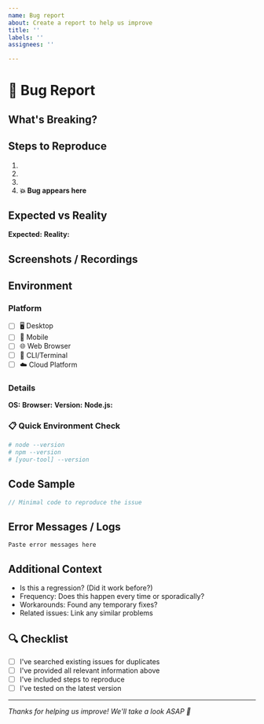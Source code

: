 ```yaml
---
name: Bug report
about: Create a report to help us improve
title: ''
labels: ''
assignees: ''

---
```


# 🐛 Bug Report

## What's Breaking?
<!-- Give us the TL;DR - what's going wrong? -->

## Steps to Reproduce
<!-- Help us see what you're seeing -->
1. 
2. 
3. 
4. **💥 Bug appears here**

## Expected vs Reality
**Expected:** <!-- What should happen? -->
**Reality:** <!-- What actually happens? -->

## Screenshots / Recordings
<!-- A picture is worth 1000 words, a recording is worth 1000 pictures -->
<!-- Drag and drop images/videos here -->

## Environment
<!-- Check all that apply and fill in versions -->

### Platform
- [ ] 🖥️ Desktop
- [ ] 📱 Mobile
- [ ] 🌐 Web Browser
- [ ] 🔧 CLI/Terminal
- [ ] ☁️ Cloud Platform

### Details
**OS:** <!-- e.g., macOS 14.2, Windows 11, Ubuntu 22.04 -->
**Browser:** <!-- e.g., Chrome 120, Safari 17, Firefox 121 (if applicable) -->
**Version:** <!-- Our software version -->
**Node.js:** <!-- If applicable -->

### 📋 Quick Environment Check
<!-- Paste output of these commands if relevant -->
```bash
# node --version
# npm --version  
# [your-tool] --version
```

## Code Sample
<!-- If applicable, show us the code that's causing issues -->
```javascript
// Minimal code to reproduce the issue

```

## Error Messages / Logs
<!-- Copy and paste any error messages or relevant logs -->
```
Paste error messages here
```

## Additional Context
<!-- Anything else that might help? -->
- Is this a regression? (Did it work before?)
- Frequency: Does this happen every time or sporadically?
- Workarounds: Found any temporary fixes?
- Related issues: Link any similar problems

## 🔍 Checklist
- [ ] I've searched existing issues for duplicates
- [ ] I've provided all relevant information above
- [ ] I've included steps to reproduce
- [ ] I've tested on the latest version

---
*Thanks for helping us improve! We'll take a look ASAP 🚀*
